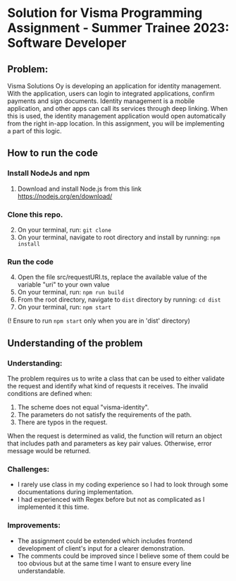 # Solution for Visma Programming Assignment - Summer Trainee 2023: Software Developer

## Problem:

Visma Solutions Oy is developing an application for identity management. With the application, users can login to integrated applications, confirm payments and sign documents. Identity management is a mobile application, and other apps can call its services through deep linking. When this is used, the identity management application would open automatically from the right in-app location. In this assignment, you will be implementing a part of this logic.

## How to run the code

### Install NodeJs and npm

1. Download and install Node.js from this link https://nodejs.org/en/download/

### Clone this repo.

2. On your terminal, run: `git clone`
3. On your terminal, navigate to root directory and install by running: `npm install`

### Run the code

4. Open the file src/requestURI.ts, replace the available value of the variable "uri" to your own value
5. On your terminal, run: `npm run build`
6. From the root directory, navigate to `dist` directory by running: `cd dist`
7. On your terminal, run: `npm start`

(! Ensure to run `npm start` only when you are in 'dist' directory)

## Understanding of the problem

### Understanding:

The problem requires us to write a class that can be used to either validate the request and identify what kind of requests it receives. The invalid conditions are defined when:

1. The scheme does not equal "visma-identity".
2. The parameters do not satisfy the requirements of the path.
3. There are typos in the request.

When the request is determined as valid, the function will return an object that includes path and parameters as key pair values. Otherwise, error message would be returned.

### Challenges:

- I rarely use class in my coding experience so I had to look through some documentations during implementation.
- I had experienced with Regex before but not as complicated as I implemented it this time.

### Improvements:

- The assignment could be extended which includes frontend development of client's input for a clearer demonstration.
- The comments could be improved since I believe some of them could be too obvious but at the same time I want to ensure every line understandable.
